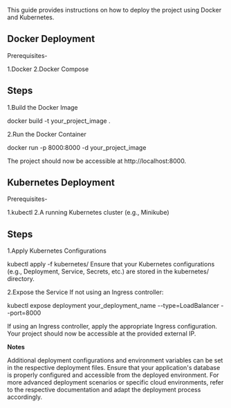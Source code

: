This guide provides instructions on how to deploy the project using Docker and Kubernetes.

## Docker Deployment

Prerequisites-

1.Docker
2.Docker Compose

## Steps

1.Build the Docker Image

docker build -t your_project_image .

2.Run the Docker Container

docker run -p 8000:8000 -d your_project_image

The project should now be accessible at http://localhost:8000.

## Kubernetes Deployment

Prerequisites-

1.kubectl
2.A running Kubernetes cluster (e.g., Minikube)

## Steps

1.Apply Kubernetes Configurations

kubectl apply -f kubernetes/
Ensure that your Kubernetes configurations (e.g., Deployment, Service, Secrets, etc.) are stored in the kubernetes/ directory.

2.Expose the Service
If not using an Ingress controller:

kubectl expose deployment your_deployment_name --type=LoadBalancer --port=8000

If using an Ingress controller, apply the appropriate Ingress configuration.
Your project should now be accessible at the provided external IP.

**Notes**

Additional deployment configurations and environment variables can be set in the respective deployment files.
Ensure that your application's database is properly configured and accessible from the deployed environment.
For more advanced deployment scenarios or specific cloud environments, refer to the respective documentation and adapt the deployment process accordingly.